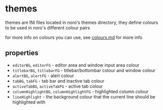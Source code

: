 # themes
themes are INI files located in noro's themes directory, they define colours to be used in noro's different colour pairs

for more info on colours you can use, see <a href="/doc/colours.md">colours.md</a> for more info

## properties
- `editorBG`, `editorFG` - editor area and window input area colour
- `titlebarBG`, `titlebarFG` - titlebar/bottombar colour and window colour
- `alertBG`, `alertFG` - alert colour
- `tabBG`, `tabFG` - tab bar and inactive tab colour
- `activeTabBG`, `activeTabFG` - active tab colour
- `columnHighlightBG`, `columnHighlightFG` - highlighted column colour
- `lineHighlight` - the background colour that the current line should be highlighted with
